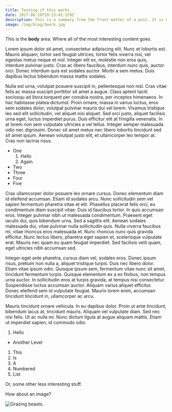 ```yaml
---
title: Testing if this works.
date: 2017-06-28T19:23:42.379Z
description: This is a summary from the front matter of a post. It is not intended to be very long, just a short summary of the post content.
image: /img/blog/3work.jpg
---
```

This is the **body** area. Where all of the most interesting content goes.

Lorem ipsum dolor sit amet, consectetur adipiscing elit. Nunc et lobortis est. Mauris aliquam, tortor sed feugiat ultrices, tortor felis viverra nisi, vel egestas metus neque et nisl. Integer elit ex, molestie non eros quis, interdum pulvinar justo. Cras ac libero faucibus, interdum nunc quis, auctor orci. Donec interdum quis est sodales auctor. Morbi a sem metus. Duis dapibus lectus bibendum massa mattis sodales.

Nulla est urna, volutpat posuere suscipit in, pellentesque non nisl. Cras vitae felis ac massa suscipit porttitor sit amet a augue. Class aptent taciti sociosqu ad litora torquent per conubia nostra, per inceptos himenaeos. In hac habitasse platea dictumst. Proin ornare, massa in varius luctus, eros sem sodales dolor, volutpat pulvinar mauris dui vel lorem. Vivamus tristique leo sed elit sollicitudin, vel aliquet nisi aliquet. Sed orci justo, aliquet facilisis urna eget, luctus imperdiet purus. Duis efficitur elit at fringilla venenatis. In at lorem non sem vulputate ultricies a vel tellus. Integer semper malesuada odio nec dignissim. Donec sit amet metus nec libero lobortis tincidunt sed sit amet ipsum. Aenean volutpat justo elit, et ullamcorper leo tempor at. Cras non lacinia risus.

- One
  1. Hello
  2. Again
- Two
- Three
- Four
- Five

Cras ullamcorper dolor posuere leo ornare cursus. Donec elementum diam id eleifend accumsan. Etiam id sodales arcu. Nunc sollicitudin sem vel sapien fermentum pharetra vitae et elit. Phasellus placerat felis orci, eu condimentum diam suscipit vitae. Duis id faucibus tortor. In quis accumsan eros. Integer pulvinar nibh ut malesuada condimentum. Praesent eget iaculis dui, quis bibendum urna. Sed a sagittis elit. Aenean sodales malesuada dui, vitae pulvinar nulla sollicitudin quis. Nulla viverra faucibus mi, vitae rhoncus eros malesuada et. Nunc rhoncus nunc quis gravida efficitur. Nunc lectus libero, pharetra eget sapien et, scelerisque vulputate erat. Mauris nec quam eu quam feugiat imperdiet. Sed facilisis velit quam, eget ultricies nibh accumsan sed.

Integer eget ante pharetra, cursus diam vel, sodales eros. Donec ipsum risus, pretium non nulla a, aliquet tristique turpis. Duis nec libero dolor. Etiam vitae ipsum odio. Quisque ipsum sem, fermentum vitae nunc sit amet, tincidunt fermentum turpis. Quisque elementum ex a ex finibus, non tempus urna auctor. In sollicitudin eros at turpis gravida, at tempus nisi consectetur. Suspendisse luctus accumsan auctor. Aliquam varius aliquet efficitur. Donec eleifend sem id vulputate feugiat. Mauris lorem enim, accumsan tincidunt tincidunt in, ullamcorper ac arcu.

Mauris tincidunt ornare vehicula. In eu dapibus dolor. Proin ut ante tincidunt, bibendum lacus at, tincidunt mauris. Aliquam vel vulputate diam. Sed nec nisi felis. Ut ac nulla mi. Nunc dictum ligula at augue aliquam mattis. Etiam ut imperdiet sapien, id commodo odio.

1. Hello
  - Another Level
1. This
1. Is
1. A
1. Numbered
1. List

Or, some other less interesting stuff.

How about an image?

![Grazing beasts.](/img/blog/1B65075_0260.jpg)
